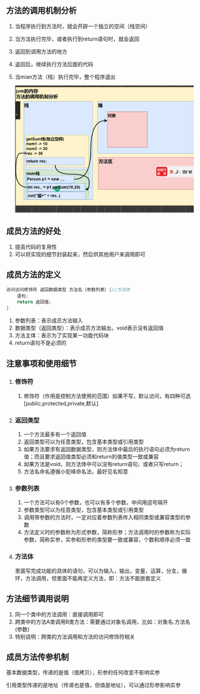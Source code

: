 ## 方法的调用机制分析

1. 当程序执行到方法时，就会开辟一个独立的空间（栈空间）
2. 当方法执行完毕，或者执行到return语句时，就会返回
3. 返回到调用方法的地方
4. 返回后，继续执行方法后面的代码
5. 当mian方法（栈）执行完毕，整个程序退出
   
   ![screen-capture](361027652bdf3569d0eeab441b896748.png)

## 成员方法的好处

1. 提高代码的复用性
2. 可以将实现的细节封装起来，然后供其他用户来调用即可

## 成员方法的定义

```java
访问访问修饰符 返回数据类型 方法名（参数列表）{//方法体
    语句;
    return 返回值;
}
```

1. 参数列表：表示成员方法输入
2. 数据类型（返回类型）：表示成员方法输出，void表示没有返回值
3. 方法主体：表示为了实现某一功能代码块
4. return语句不是必须的

## 注意事项和使用细节

1. ### 修饰符
   1. 修饰符（作用是控制方法使用的范围）如果不写，默认访问，有四种可选[public,protected,private,默认]
2. ### 返回类型
   1. 一个方法最多有一个返回值
   2. 返回类型可以为任意类型，包含基本类型或引用类型
   3. 如果方法要求有返回数据类型，则方法体中最后的执行语句必须为return 值；而且要求返回值类型必须和return的值类型一致或兼容
   4. 如果方法是void，则方法体中可以没有return语句，或者只写return；
   5. 方法名命名遵循小驼峰命名法，最好见名知意
3. ### 参数列表
   1. 一个方法可以有0个参数，也可以有多个参数，中间用逗号隔开
   2. 参数类型可以为任意类型，包含基本类型或引用类型
   3. 调用带参数的方法时，一定对应着参数列表传入相同类型或兼容类型的参数
   4. 方法定义时的参数称为形式参数，简称形参；方法调用时的参数称为实际参数，简称实参，实参和形参的类型要一致或兼容，个数和顺序必须一致
4. ### 方法体
   
   里面写完成功能的具体的语句，可以为输入，输出，变量，运算，分支，循环，方法调用，但里面不能再定义方法，即：方法不能嵌套定义

## 方法细节调用说明

1. 同一个类中的方法调用：直接调用即可
2. 跨类中的方法A类调用B类方法：需要通过对象名调用，比如：对象名.方法名(参数)
3. 特别说明：跨类的方法调用和方法的访问修饰符相关

## 成员方法传参机制

基本数据类型，传递的是值（值拷贝），形参的任何改变不影响实参

引用类型传递的是地址（传递也是值，但值是地址），可以通过形参影响实参
